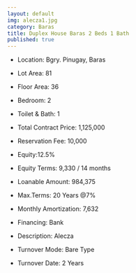 ```yaml
---
layout: default
img: alecza1.jpg
category: Baras
title: Duplex House Baras 2 Beds 1 Bath
published: true
---
```



- Location: Bgry. Pinugay, Baras
- Lot Area: 81
- Floor Area: 36
- Bedroom: 2
- Toilet & Bath: 1


- Total Contract Price: 1,125,000
- Reservation Fee: 10,000
- Equity:12.5%
- Equity Terms: 9,330 / 14 months
- Loanable Amount: 984,375
- Max.Terms: 20 Years @7%
- Monthly Amortization: 7,632
- Financing: Bank

- Description: Alecza
- Turnover Mode: Bare Type
- Turnover Date: 2 Years

